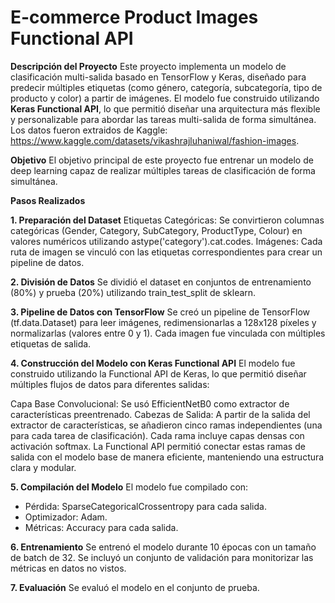 # E-commerce Product Images Functional API

**Descripción del Proyecto**
Este proyecto implementa un modelo de clasificación multi-salida basado en TensorFlow y Keras, diseñado para predecir múltiples etiquetas (como género, categoría, subcategoría, tipo de producto y color) a partir de imágenes. El modelo fue construido utilizando **Keras Functional API**, lo que permitió diseñar una arquitectura más flexible y personalizable para abordar las tareas multi-salida de forma simultánea.
Los datos fueron extraidos de Kaggle: https://www.kaggle.com/datasets/vikashrajluhaniwal/fashion-images.

**Objetivo**
El objetivo principal de este proyecto fue entrenar un modelo de deep learning capaz de realizar múltiples tareas de clasificación de forma simultánea.

**Pasos Realizados**

**1. Preparación del Dataset**
Etiquetas Categóricas: Se convirtieron columnas categóricas (Gender, Category, SubCategory, ProductType, Colour) en valores numéricos utilizando astype('category').cat.codes.
Imágenes: Cada ruta de imagen se vinculó con las etiquetas correspondientes para crear un pipeline de datos.

**2. División de Datos**
Se dividió el dataset en conjuntos de entrenamiento (80%) y prueba (20%) utilizando train_test_split de sklearn.

**3. Pipeline de Datos con TensorFlow**
Se creó un pipeline de TensorFlow (tf.data.Dataset) para leer imágenes, redimensionarlas a 128x128 píxeles y normalizarlas (valores entre 0 y 1).
Cada imagen fue vinculada con múltiples etiquetas de salida.

**4. Construcción del Modelo con Keras Functional API**
El modelo fue construido utilizando la Functional API de Keras, lo que permitió diseñar múltiples flujos de datos para diferentes salidas:

Capa Base Convolucional: Se usó EfficientNetB0 como extractor de características preentrenado.
Cabezas de Salida: A partir de la salida del extractor de características, se añadieron cinco ramas independientes (una para cada tarea de clasificación). Cada rama incluye capas densas con activación softmax.
La Functional API permitió conectar estas ramas de salida con el modelo base de manera eficiente, manteniendo una estructura clara y modular.

**5. Compilación del Modelo**
El modelo fue compilado con:

- Pérdida: SparseCategoricalCrossentropy para cada salida.
- Optimizador: Adam.
- Métricas: Accuracy para cada salida.
  
**6. Entrenamiento**
Se entrenó el modelo durante 10 épocas con un tamaño de batch de 32.
Se incluyó un conjunto de validación para monitorizar las métricas en datos no vistos.

**7. Evaluación**
Se evaluó el modelo en el conjunto de prueba.

